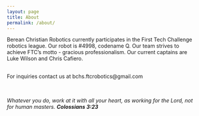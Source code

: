 ```yaml
---
layout: page
title: About
permalink: /about/
---
```


<div class="wrapper">
	Berean Christian Robotics currently participates in the First Tech Challenge robotics league. Our robot is #4998, codename Q. Our team strives to achieve FTC’s motto - gracious professionalism. Our current captains are Luke Wilson and Chris Cafiero.
	<br>
	<br>
	<p>For inquiries contact us at bchs.ftcrobotics@gmail.com</p>
	<br>
	<br>
	<i>Whatever you do, work at it with all your heart, as working for the Lord, not for human masters.</i>
	<i><strong>Colossians 3:23</strong></i>
</div>